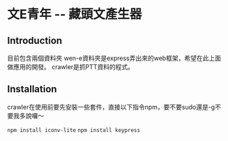 # 文E青年 -- 藏頭文產生器

## Introduction

目前包含兩個資料夾
wen-e資料夾是express弄出來的web框架，希望在此上面做應用的開發。
crawler是抓PTT資料的程式。

## Installation

crawler在使用前要先安裝一些套件，直接以下指令npm，要不要sudo還是-g不要我多說囉～

`npm install iconv-lite`
`npm install keypress`